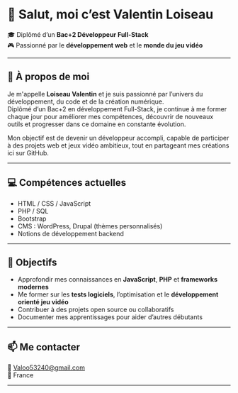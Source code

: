 # 👋 Salut, moi c’est Valentin Loiseau

🎓 Diplômé d’un **Bac+2 Développeur Full-Stack**  
🎮 Passionné par le **développement web** et le **monde du jeu vidéo**

---

## 🧠 À propos de moi

Je m'appelle **Loiseau Valentin** et je suis passionné par l’univers du développement, du code et de la création numérique.  
Diplômé d’un Bac+2 en développement Full-Stack, je continue à me former chaque jour pour améliorer mes compétences, découvrir de nouveaux outils et progresser dans ce domaine en constante évolution.

Mon objectif est de devenir un développeur accompli, capable de participer à des projets web et jeux vidéo ambitieux, tout en partageant mes créations ici sur GitHub.

---

## 💻 Compétences actuelles

- HTML / CSS / JavaScript  
- PHP / SQL  
- Bootstrap  
- CMS : WordPress, Drupal (thèmes personnalisés)  
- Notions de développement backend

---

## 🚀 Objectifs

- Approfondir mes connaissances en **JavaScript**, **PHP** et **frameworks modernes**
- Me former sur les **tests logiciels**, l’optimisation et le **développement orienté jeu vidéo**
- Contribuer à des projets open source ou collaboratifs
- Documenter mes apprentissages pour aider d’autres débutants

---

## 📫 Me contacter

📧 Valoo53240@gmail.com  
📍 France  

---
